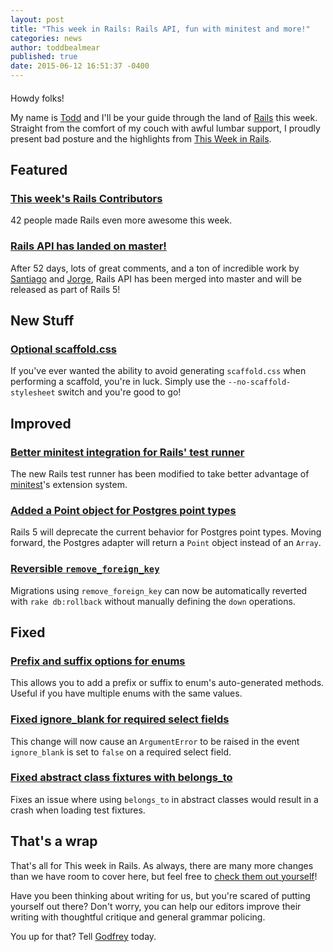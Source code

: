 ```yaml
---
layout: post
title: "This week in Rails: Rails API, fun with minitest and more!"
categories: news
author: toddbealmear
published: true
date: 2015-06-12 16:51:37 -0400
---
```


####

Howdy folks!

My name is [Todd](https://twitter.com/toddbealmear) and I'll be your guide through the land of [Rails](https://github.com/rails/rails) this week. Straight from the comfort of my couch with awful lumbar support, I proudly present bad posture and the highlights from [This Week in Rails](https://rails-weekly.ongoodbits.com).

## Featured

### [This week's Rails Contributors](http://contributors.rubyonrails.org/contributors/in-time-window/20150606-201506122000)

42 people made Rails even more awesome this week.

### [Rails API has landed on master!](https://github.com/rails/rails/pull/19832#event-328922869)

After 52 days, lots of great comments, and a ton of incredible work by [Santiago](https://github.com/spastorino) and [Jorge](https://github.com/jmbejar), Rails API has been merged into master and will be released as part of Rails 5!

## New Stuff

### [Optional scaffold.css](https://github.com/rails/rails/pull/20479)

If you've ever wanted the ability to avoid generating `scaffold.css` when performing a scaffold, you're in luck. Simply use the `--no-scaffold-stylesheet` switch and you're good to go!

## Improved

### [Better minitest integration for Rails' test runner](https://github.com/rails/rails/pull/19571)

The new Rails test runner has been modified to take better advantage of [minitest](https://github.com/seattlerb/minitest)'s extension system.

### [Added a Point object for Postgres point types](https://github.com/rails/rails/pull/20448)

Rails 5 will deprecate the current behavior for Postgres point types. Moving forward, the Postgres adapter will return a `Point` object instead of an `Array`.

### [Reversible `remove_foreign_key`](https://github.com/rails/rails/pull/20226)

Migrations using `remove_foreign_key` can now be automatically reverted with `rake db:rollback` without manually defining the `down` operations.

## Fixed

### [Prefix and suffix options for enums](https://github.com/rails/rails/pull/19813)

This allows you to add a prefix or suffix to enum's auto-generated methods. Useful if you have multiple enums with the same values.

### [Fixed ignore_blank for required select fields](https://github.com/rails/rails/pull/20124)

This change will now cause an `ArgumentError` to be raised in the event `ignore_blank` is set to `false` on a required select field.

### [Fixed abstract class fixtures with belongs_to](https://github.com/rails/rails/pull/20437)

Fixes an issue where using `belongs_to` in abstract classes would result in a crash when loading test fixtures.

## That's a wrap

That's all for This week in Rails. As always, there are many more changes than we have room to cover here, but feel free to [check them out yourself](https://github.com/rails/rails/compare/master@%7B2015-06-06%7D...@%7B2015-06-12%7D)!

Have you been thinking about writing for us, but you're scared of putting yourself out there? Don't worry, you can help our editors improve their writing with thoughtful critique and general grammar policing.

You up for that? Tell [Godfrey](mailto:godfrey@brewhouse.io) today.

